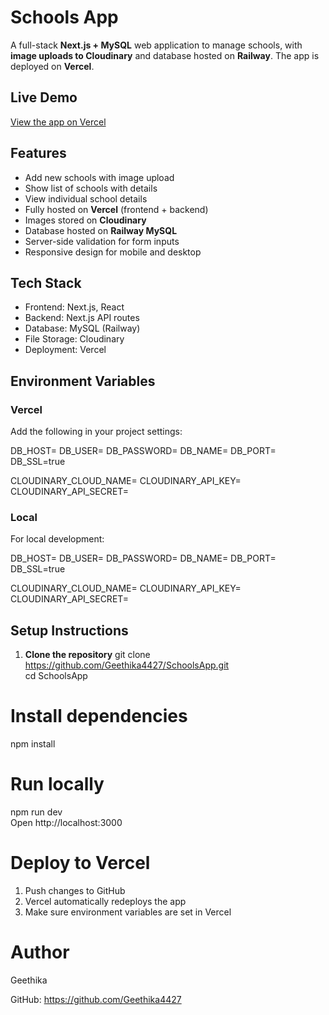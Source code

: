 # Schools App

A full-stack **Next.js + MySQL** web application to manage schools, with **image uploads to Cloudinary** and database hosted on **Railway**. The app is deployed on **Vercel**.

## **Live Demo**
[View the app on Vercel](https://vercel.com/geethikas-projects-f95d8a3e/schools-app-7npp/3aGAY5VgmBgpRnjgZWzumeXLXf9n)

## **Features**
- Add new schools with image upload
- Show list of schools with details
- View individual school details
- Fully hosted on **Vercel** (frontend + backend)
- Images stored on **Cloudinary**
- Database hosted on **Railway MySQL**
- Server-side validation for form inputs
- Responsive design for mobile and desktop

## **Tech Stack**
- Frontend: Next.js, React
- Backend: Next.js API routes
- Database: MySQL (Railway)
- File Storage: Cloudinary
- Deployment: Vercel

## **Environment Variables**

### **Vercel**
Add the following in your project settings:

DB_HOST=<Railway DB host>
DB_USER=<Railway DB username>
DB_PASSWORD=<Railway DB password>
DB_NAME=<Railway DB name>
DB_PORT=<Railway DB port>
DB_SSL=true

CLOUDINARY_CLOUD_NAME=<Cloudinary cloud name>
CLOUDINARY_API_KEY=<Cloudinary API key>
CLOUDINARY_API_SECRET=<Cloudinary API secret>

### **Local**
For local development:

DB_HOST=<Railway DB host>
DB_USER=<Railway DB username>
DB_PASSWORD=<Railway DB password>
DB_NAME=<Railway DB name>
DB_PORT=<Railway DB port>
DB_SSL=true

CLOUDINARY_CLOUD_NAME=<Cloudinary cloud name>
CLOUDINARY_API_KEY=<Cloudinary API key>
CLOUDINARY_API_SECRET=<Cloudinary API secret>

## **Setup Instructions**

1. **Clone the repository**
git clone https://github.com/Geethika4427/SchoolsApp.git <br>
cd SchoolsApp<br>

# Install dependencies
npm install

# Run locally<br>
npm run dev <br>
Open http://localhost:3000

# Deploy to Vercel

1) Push changes to GitHub <br>
2) Vercel automatically redeploys the app <br>
3) Make sure environment variables are set in Vercel<br>

# Author
Geethika <br>

GitHub: https://github.com/Geethika4427

